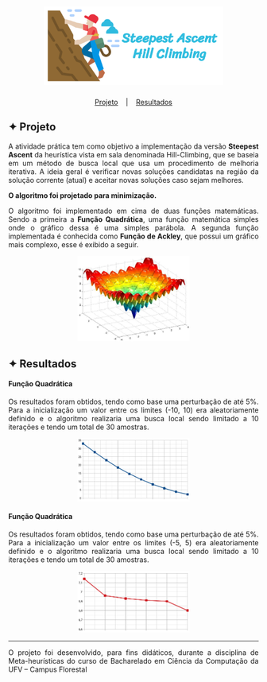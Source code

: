<h1 align="center">
    <img alt="Logo" title="HillClimbing" src="images/HillClimbing.svg" width="360px" />
</h1>

<p align="center">
  <a href="#-projeto">Projeto</a>
  &nbsp;&nbsp;&nbsp;|&nbsp;&nbsp;&nbsp;
  <a href="#-resultados">Resultados</a>
</p>

## ✦ Projeto
<p align="justify">A atividade prática tem como objetivo a implementação da versão <b>Steepest Ascent</b> da heurística vista em sala denominada Hill-Climbing, que se baseia em um método de busca local que usa um procedimento de melhoria iterativa. A ideia geral é verificar novas soluções candidatas na região da solução corrente (atual) e aceitar novas soluções caso sejam melhores.</p>

<p align="justify"><b>O algoritmo foi projetado para minimização.</b></p>

<p align="justify">O algoritmo foi implementado em cima de duas funções matemáticas. Sendo a primeira a <b>Função Quadrática</b>, uma função matemática simples onde o gráfico dessa é uma simples parábola. A segunda função implementada é conhecida como <b>Função de Ackley</b>, que possui um gráfico mais complexo, esse é exibido a seguir.</p>

<p align="center">
    <img alt="Funcao" title="Grafico" src="images/AckleyFunction.png" width="45%" />
</p>

## ✦ Resultados
#### Função Quadrática
<p align="justify">Os resultados foram obtidos, tendo como base uma perturbação de até 5%. Para a inicialização um valor entre os limites (-10, 10) era aleatoriamente definido e o algoritmo realizaria uma busca local sendo limitado a 10 iterações e tendo um total de 30 amostras.</p>

<p align="center">
    <img alt="Resultado1" title="Quadratica" src="images/Quadratica.png" width="45%" />
</p>

#### Função Quadrática
<p align="justify">Os resultados foram obtidos, tendo como base uma perturbação de até 5%. Para a inicialização um valor entre os limites (-5, 5) era aleatoriamente definido e o algoritmo realizaria uma busca local sendo limitado a 10 iterações e tendo um total de 30 amostras.</p>

<p align="center">
    <img alt="Resultado2" title="Ackley" src="images/Ackley.png" width="45%" />
</p>

---

<p align="justify">O projeto foi desenvolvido, para fins didáticos, durante a disciplina de Meta-heurísticas do curso de Bacharelado em Ciência da Computação da UFV – Campus Florestal</p>
